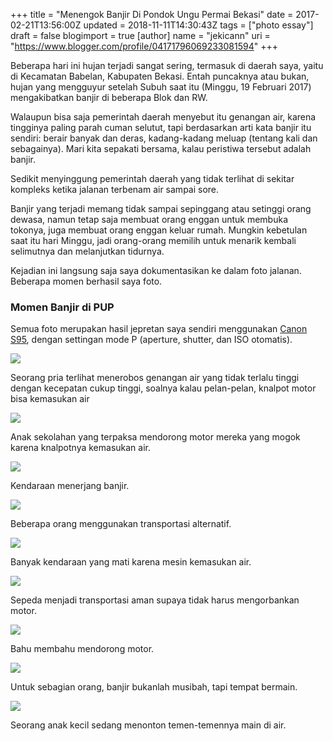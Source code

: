 +++
title = "Menengok Banjir Di Pondok Ungu Permai Bekasi"
date = 2017-02-21T13:56:00Z
updated = 2018-11-11T14:30:43Z
tags = ["photo essay"]
draft = false
blogimport = true 
[author]
	name = "jekicann"
	uri = "https://www.blogger.com/profile/04171796069233081594"
+++

Beberapa hari ini hujan terjadi sangat sering, termasuk di daerah saya, yaitu di Kecamatan Babelan, Kabupaten Bekasi. Entah puncaknya atau bukan, hujan yang mengguyur setelah Subuh saat itu (Minggu, 19 Februari 2017) mengakibatkan banjir di beberapa Blok dan RW.  
  
Walaupun bisa saja pemerintah daerah menyebut itu genangan air, karena tingginya paling parah cuman selutut, tapi berdasarkan arti kata banjir itu sendiri: berair banyak dan deras, kadang-kadang meluap (tentang kali dan sebagainya). Mari kita sepakati bersama, kalau peristiwa tersebut adalah banjir.  
  
Sedikit menyinggung pemerintah daerah yang tidak terlihat di sekitar kompleks ketika jalanan terbenam air sampai sore.  
  
Banjir yang terjadi memang tidak sampai sepinggang atau setinggi orang dewasa, namun tetap saja membuat orang enggan untuk membuka tokonya, juga membuat orang enggan keluar rumah. Mungkin kebetulan saat itu hari Minggu, jadi orang-orang memilih untuk menarik kembali selimutnya dan melanjutkan tidurnya.  
  
Kejadian ini langsung saja saya dokumentasikan ke dalam foto jalanan. Beberapa momen berhasil saya foto.  

### Momen Banjir di PUP

Semua foto merupakan hasil jepretan saya sendiri menggunakan [Canon S95](http://www.delapanpx.com/2017/02/review-canon-s95-untuk-street.html), dengan settingan mode P (aperture, shutter, dan ISO otomatis).

  

[![](https://4.bp.blogspot.com/-aqLWxf-9Do4/WRFkWa83V3I/AAAAAAAAX6Q/O6443Mpa-kwYcKzsEMDi5kR3K8lVIJJ9gCKgB/s1600/IMG_9631.jpg)](https://4.bp.blogspot.com/-aqLWxf-9Do4/WRFkWa83V3I/AAAAAAAAX6Q/O6443Mpa-kwYcKzsEMDi5kR3K8lVIJJ9gCKgB/s1600/IMG_9631.jpg)

Seorang pria terlihat menerobos genangan air yang tidak terlalu tinggi dengan kecepatan cukup tinggi, soalnya kalau pelan-pelan, knalpot motor bisa kemasukan air

[![](https://2.bp.blogspot.com/-BS0Sm2MDk90/WRFkebrIMJI/AAAAAAAAX6U/LXQ4mfHUgxsfKljoB45ualvdahpItc5rgCKgB/s1600/IMG_9665.jpg)](https://2.bp.blogspot.com/-BS0Sm2MDk90/WRFkebrIMJI/AAAAAAAAX6U/LXQ4mfHUgxsfKljoB45ualvdahpItc5rgCKgB/s1600/IMG_9665.jpg)

Anak sekolahan yang terpaksa mendorong motor mereka yang mogok karena knalpotnya kemasukan air.

[![](https://3.bp.blogspot.com/-bgRUr6h13Xc/WRFklSXRHtI/AAAAAAAAX6Y/Bzn34QpMgKofEPJeL_5uIwWBElRSsZvcgCKgB/s1600/IMG_9678.jpg)](https://3.bp.blogspot.com/-bgRUr6h13Xc/WRFklSXRHtI/AAAAAAAAX6Y/Bzn34QpMgKofEPJeL_5uIwWBElRSsZvcgCKgB/s1600/IMG_9678.jpg)

Kendaraan menerjang banjir.

[![](https://3.bp.blogspot.com/-wPa64iWPkJI/WRFksT95ZdI/AAAAAAAAX6g/-rm7eY7ujFQIgfgr_2GSklTUrQ_cWk1AgCKgB/s1600/IMG_9632.jpg)](https://3.bp.blogspot.com/-wPa64iWPkJI/WRFksT95ZdI/AAAAAAAAX6g/-rm7eY7ujFQIgfgr_2GSklTUrQ_cWk1AgCKgB/s1600/IMG_9632.jpg)

Beberapa orang menggunakan transportasi alternatif.

[![](https://2.bp.blogspot.com/-4zNsoLVMiTY/WRFkwbo6UcI/AAAAAAAAX6o/Ra9CAYJYoygbMJHn1XtYOVOq__6BhZf_wCKgB/s1600/IMG_9634.jpg)](https://2.bp.blogspot.com/-4zNsoLVMiTY/WRFkwbo6UcI/AAAAAAAAX6o/Ra9CAYJYoygbMJHn1XtYOVOq__6BhZf_wCKgB/s1600/IMG_9634.jpg)

Banyak kendaraan yang mati karena mesin kemasukan air.

[![](https://1.bp.blogspot.com/-o4_Rs11u25U/WRFk1H7jdFI/AAAAAAAAX6s/7xeqKuaZw-Qord2w-V2wPYnSgQLxpjAVwCKgB/s1600/IMG_9645.jpg)](https://1.bp.blogspot.com/-o4_Rs11u25U/WRFk1H7jdFI/AAAAAAAAX6s/7xeqKuaZw-Qord2w-V2wPYnSgQLxpjAVwCKgB/s1600/IMG_9645.jpg)

Sepeda menjadi transportasi aman supaya tidak harus mengorbankan motor.

[![](https://3.bp.blogspot.com/-xvilwu50SP4/WRFk6FzO4rI/AAAAAAAAX6w/Drb4gZA7rmQSwTPbzL5fjt74cJ6oV6MlACKgB/s1600/IMG_9685.jpg)](https://3.bp.blogspot.com/-xvilwu50SP4/WRFk6FzO4rI/AAAAAAAAX6w/Drb4gZA7rmQSwTPbzL5fjt74cJ6oV6MlACKgB/s1600/IMG_9685.jpg)

Bahu membahu mendorong motor.

[![](https://1.bp.blogspot.com/-h_t9h2eXVKU/WRFk-elhrrI/AAAAAAAAX60/uySRXvszAQcp_0_C9qFgfVCa-VptvPyygCKgB/s1600/IMG_9689.jpg)](https://1.bp.blogspot.com/-h_t9h2eXVKU/WRFk-elhrrI/AAAAAAAAX60/uySRXvszAQcp_0_C9qFgfVCa-VptvPyygCKgB/s1600/IMG_9689.jpg)

Untuk sebagian orang, banjir bukanlah musibah, tapi tempat bermain.

[![](https://4.bp.blogspot.com/-9b5hSyGgkjo/WRFlD9-SzVI/AAAAAAAAX64/-W9WxbQ8EVsWX8PTjfHWl26MsWoyo6TnwCKgB/s1600/IMG_9686.jpg)](https://4.bp.blogspot.com/-9b5hSyGgkjo/WRFlD9-SzVI/AAAAAAAAX64/-W9WxbQ8EVsWX8PTjfHWl26MsWoyo6TnwCKgB/s1600/IMG_9686.jpg)

Seorang anak kecil sedang menonton temen-temennya main di air.
